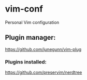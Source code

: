 # vim-conf
Personal Vim configuration

## Plugin manager:

https://github.com/junegunn/vim-plug

### Plugins installed:

https://github.com/preservim/nerdtree
